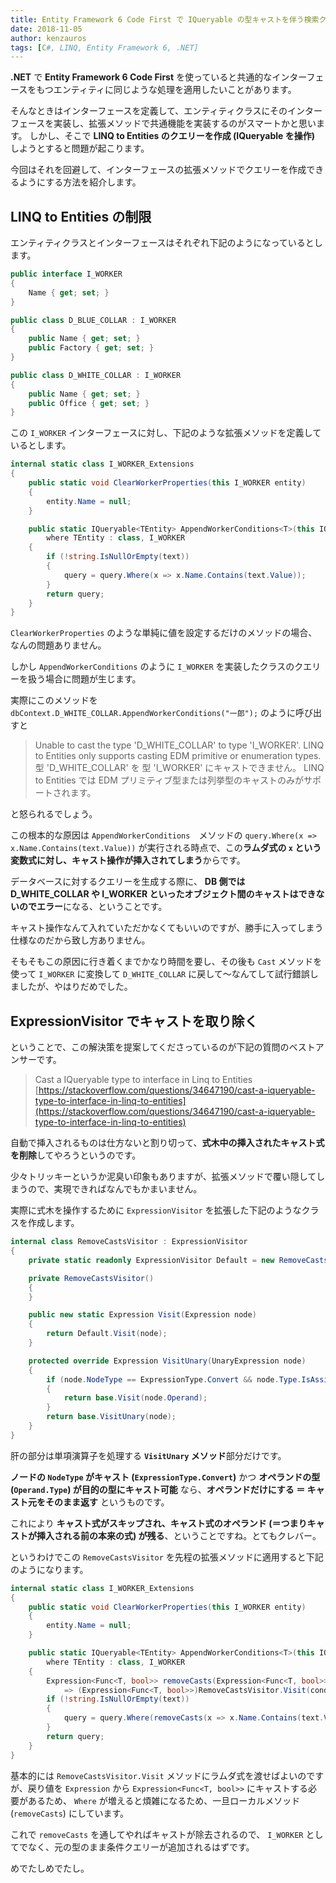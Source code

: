 ```yaml
---
title: Entity Framework 6 Code First で IQueryable の型キャストを伴う検索クエリーを実行するには
date: 2018-11-05
author: kenzauros
tags: [C#, LINQ, Entity Framework 6, .NET]
---
```


**.NET** で **Entity Framework 6 Code First** を使っていると共通的なインターフェースをもつエンティティに同じような処理を適用したいことがあります。

そんなときはインターフェースを定義して、エンティティクラスにそのインターフェースを実装し、拡張メソッドで共通機能を実装するのがスマートかと思います。
しかし、そこで **LINQ to Entities のクエリーを作成 (IQueryable を操作)** しようとすると問題が起こります。

今回はそれを回避して、インターフェースの拡張メソッドでクエリーを作成できるようにする方法を紹介します。


## LINQ to Entities の制限

エンティティクラスとインターフェースはそれぞれ下記のようになっているとします。

```cs
public interface I_WORKER
{
	Name { get; set; }
}

public class D_BLUE_COLLAR : I_WORKER
{
	public Name { get; set; }
	public Factory { get; set; }
}

public class D_WHITE_COLLAR : I_WORKER
{
	public Name { get; set; }
	public Office { get; set; }
}
```

この `I_WORKER` インターフェースに対し、下記のような拡張メソッドを定義しているとします。

```cs
internal static class I_WORKER_Extensions
{
    public static void ClearWorkerProperties(this I_WORKER entity)
    {
        entity.Name = null;
    }

    public static IQueryable<TEntity> AppendWorkerConditions<T>(this IQueryable<TEntity> query, string text)
        where TEntity : class, I_WORKER
    {
        if (!string.IsNullOrEmpty(text))
        {
            query = query.Where(x => x.Name.Contains(text.Value));
        }
        return query;
    }
}
```

`ClearWorkerProperties` のような単純に値を設定するだけのメソッドの場合、なんの問題ありません。

しかし `AppendWorkerConditions` のように `I_WORKER` を実装したクラスのクエリーを扱う場合に問題が生じます。

実際にこのメソッドを `dbContext.D_WHITE_COLLAR.AppendWorkerConditions("一郎");` のように呼び出すと

> Unable to cast the type 'D_WHITE_COLLAR' to type 'I_WORKER'. LINQ to Entities only supports casting EDM primitive or enumeration types.
> 型 'D_WHITE_COLLAR' を 型 'I_WORKER' にキャストできません。 LINQ to Entities では EDM プリミティブ型または列挙型のキャストのみがサポートされます。

と怒られるでしょう。

この根本的な原因は `AppendWorkerConditions`　メソッドの `query.Where(x => x.Name.Contains(text.Value))` が実行される時点で、この**ラムダ式の `x` という変数式に対し、キャスト操作が挿入されてしまう**からです。

データベースに対するクエリーを生成する際に、 **DB 側では D_WHITE_COLLAR や I_WORKER といったオブジェクト間のキャストはできないのでエラー**になる、ということです。

キャスト操作なんて入れていただかなくてもいいのですが、勝手に入ってしまう仕様なのだから致し方ありません。

そもそもこの原因に行き着くまでかなり時間を要し、その後も `Cast` メソッドを使って `I_WORKER` に変換して `D_WHITE_COLLAR` に戻して～なんてして試行錯誤しましたが、やはりだめでした。

## ExpressionVisitor でキャストを取り除く

ということで、この解決策を提案してくださっているのが下記の質問のベストアンサーです。

> Cast a IQueryable type to interface in Linq to Entities
> [https://stackoverflow.com/questions/34647190/cast-a-iqueryable-type-to-interface-in-linq-to-entities](https://stackoverflow.com/questions/34647190/cast-a-iqueryable-type-to-interface-in-linq-to-entities)

自動で挿入されるものは仕方ないと割り切って、**式木中の挿入されたキャスト式を削除**してやろうというのです。

少々トリッキーというか泥臭い印象もありますが、拡張メソッドで覆い隠してしまうので、実現できればなんでもかまいません。

実際に式木を操作するために `ExpressionVisitor` を拡張した下記のようなクラスを作成します。

```cs
internal class RemoveCastsVisitor : ExpressionVisitor
{
    private static readonly ExpressionVisitor Default = new RemoveCastsVisitor();

    private RemoveCastsVisitor()
    {
    }

    public new static Expression Visit(Expression node)
    {
        return Default.Visit(node);
    }

    protected override Expression VisitUnary(UnaryExpression node)
    {
        if (node.NodeType == ExpressionType.Convert && node.Type.IsAssignableFrom(node.Operand.Type))
        {
            return base.Visit(node.Operand);
        }
        return base.VisitUnary(node);
    }
}
```

肝の部分は単項演算子を処理する **`VisitUnary` メソッド**部分だけです。

**ノードの `NodeType` がキャスト (`ExpressionType.Convert`)** かつ **オペランドの型 (`Operand.Type`) が目的の型にキャスト可能** なら、**オペランドだけにする ＝ キャスト元をそのまま返す** というものです。

これにより **キャスト式がスキップされ、キャスト式のオペランド (＝つまりキャストが挿入される前の本来の式) が残る**、ということですね。とてもクレバー。

というわけでこの `RemoveCastsVisitor` を先程の拡張メソッドに適用すると下記のようになります。

```cs
internal static class I_WORKER_Extensions
{
    public static void ClearWorkerProperties(this I_WORKER entity)
    {
        entity.Name = null;
    }

    public static IQueryable<TEntity> AppendWorkerConditions<T>(this IQueryable<TEntity> query, string text)
        where TEntity : class, I_WORKER
    {
        Expression<Func<T, bool>> removeCasts(Expression<Func<T, bool>> condition)
            => (Expression<Func<T, bool>>)RemoveCastsVisitor.Visit(condition);
        if (!string.IsNullOrEmpty(text))
        {
            query = query.Where(removeCasts(x => x.Name.Contains(text.Value)));
        }
        return query;
    }
}
```

基本的には `RemoveCastsVisitor.Visit` メソッドにラムダ式を渡せばよいのですが、戻り値を `Expression` から `Expression<Func<T, bool>>` にキャストする必要があるため、 `Where` が増えると煩雑になるため、一旦ローカルメソッド (`removeCasts`) にしています。

これで `removeCasts` を通してやればキャストが除去されるので、 `I_WORKER` としてでなく、元の型のまま条件クエリーが追加されるはずです。

めでたしめでたし。
